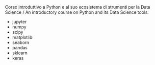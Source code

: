 Corso introduttivo a Python e al suo ecosistema di strumenti per la Data Science / An introductory course on Python and its Data Science tools:

- jupyter
- numpy
- scipy
- matplotlib
- seaborn
- pandas
- sklearn
- keras
